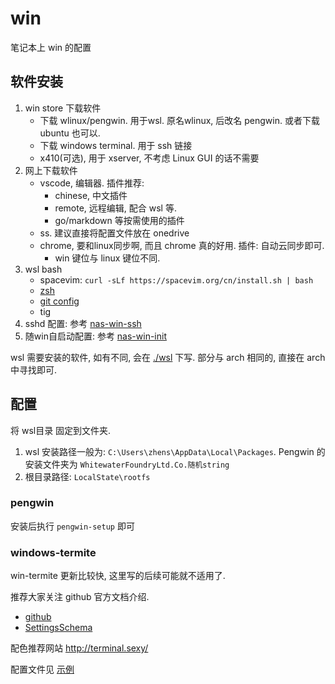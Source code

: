 # win
笔记本上 win 的配置

## 软件安装
1. win store 下载软件
    - 下载 wlinux/pengwin. 用于wsl. 原名wlinux, 后改名 pengwin. 或者下载 ubuntu 也可以.
    - 下载 windows terminal. 用于 ssh 链接
    - x410(可选), 用于 xserver, 不考虑 Linux GUI 的话不需要
2. 网上下载软件
    - vscode, 编辑器. 插件推荐:
        - chinese, 中文插件
        - remote, 远程编辑, 配合 wsl 等.
        - go/markdown 等按需使用的插件
    - ss. 建议直接将配置文件放在 onedrive
    - chrome, 要和linux同步啊, 而且 chrome 真的好用. 插件: 自动云同步即可.
        - win 键位与 linux 键位不同.
3. wsl bash
    - spacevim: `curl -sLf https://spacevim.org/cn/install.sh | bash`
    - [zsh](/setup/arch/soft/setup.d/8-zsh.sh)
    - [git config](/setup/arch/soft/setup.d/9-git-config.sh)
    - tig 
4. sshd 配置: 参考 [nas-win-ssh](/setup/nas/winserver/wsl/sshd.md)
5. 随win自启动配置: 参考 [nas-win-init](/setup/nas/winserver/wsl/init.md)

wsl 需要安装的软件, 如有不同, 会在 [./wsl](./wsl) 下写. 部分与 arch 相同的, 直接在 arch 中寻找即可.

## 配置
将 wsl目录 固定到文件夹.
1. wsl 安装路径一般为: `C:\Users\zhens\AppData\Local\Packages`. Pengwin 的安装文件夹为 `WhitewaterFoundryLtd.Co.随机string`
2. 根目录路径: `LocalState\rootfs`

### pengwin
安装后执行 `pengwin-setup` 即可
### windows-termite
win-termite 更新比较快, 这里写的后续可能就不适用了.

推荐大家关注 github 官方文档介绍. 
- [github](https://github.com/microsoft/terminal)
- [SettingsSchema](https://github.com/microsoft/terminal/blob/master/soft/cascadia/SettingsSchema.md)

配色推荐网站 http://terminal.sexy/

配置文件见 [示例](./config/windows-terminal.json)
